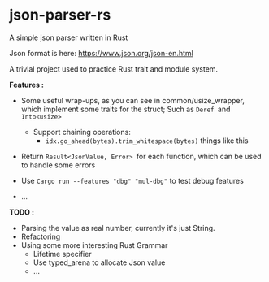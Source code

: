 # json-parser-rs
A simple json parser written in Rust

Json format is here: <a> https://www.json.org/json-en.html</a>

A trivial project used to practice Rust trait and module system.

**Features :**

+ Some useful wrap-ups, as you can see in common/usize_wrapper, which implement some traits for the struct; Such as `Deref `and` Into<usize>`

  + Support chaining operations:
    + `idx.go_ahead(bytes).trim_whitespace(bytes)` things like this

  

+ Return `Result<JsonValue, Error> `for each function, which can be used to handle some errors

+ Use `Cargo run --features "dbg" "mul-dbg"` to test debug features

+ ...

**TODO :**

+ Parsing the value as real number, currently it's just String.
+ Refactoring
+ Using some more interesting Rust Grammar
  + Lifetime specifier
  + Use typed_arena to allocate Json value
  + ...


